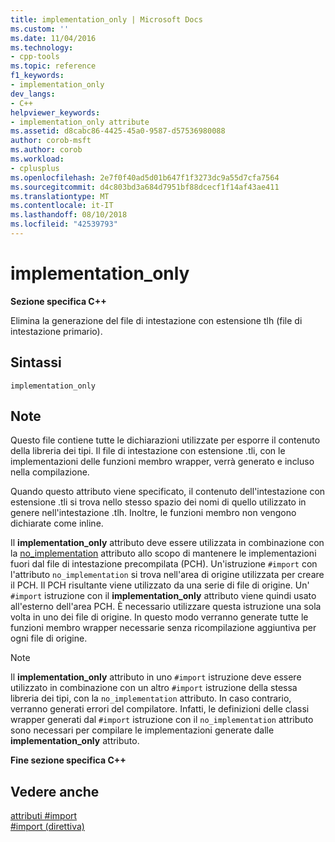 ```yaml
---
title: implementation_only | Microsoft Docs
ms.custom: ''
ms.date: 11/04/2016
ms.technology:
- cpp-tools
ms.topic: reference
f1_keywords:
- implementation_only
dev_langs:
- C++
helpviewer_keywords:
- implementation_only attribute
ms.assetid: d8cabc86-4425-45a0-9587-d57536980088
author: corob-msft
ms.author: corob
ms.workload:
- cplusplus
ms.openlocfilehash: 2e7f0f40ad5d01b647f1f3273dc9a55d7cfa7564
ms.sourcegitcommit: d4c803bd3a684d7951bf88dcecf1f14af43ae411
ms.translationtype: MT
ms.contentlocale: it-IT
ms.lasthandoff: 08/10/2018
ms.locfileid: "42539793"
---
```

# <a name="implementationonly"></a>implementation_only
**Sezione specifica C++**  
  
Elimina la generazione del file di intestazione con estensione tlh (file di intestazione primario).  
  
## <a name="syntax"></a>Sintassi  
  
```  
implementation_only  
```  
  
## <a name="remarks"></a>Note  
 
Questo file contiene tutte le dichiarazioni utilizzate per esporre il contenuto della libreria dei tipi. Il file di intestazione con estensione .tli, con le implementazioni delle funzioni membro wrapper, verrà generato e incluso nella compilazione.  
  
Quando questo attributo viene specificato, il contenuto dell'intestazione con estensione .tli si trova nello stesso spazio dei nomi di quello utilizzato in genere nell'intestazione .tlh. Inoltre, le funzioni membro non vengono dichiarate come inline.  
  
Il **implementation_only** attributo deve essere utilizzata in combinazione con la [no_implementation](../preprocessor/no-implementation.md) attributo allo scopo di mantenere le implementazioni fuori dal file di intestazione precompilata (PCH). Un'istruzione `#import` con l'attributo `no_implementation` si trova nell'area di origine utilizzata per creare il PCH. Il PCH risultante viene utilizzato da una serie di file di origine. Un' `#import` istruzione con il **implementation_only** attributo viene quindi usato all'esterno dell'area PCH. È necessario utilizzare questa istruzione una sola volta in uno dei file di origine. In questo modo verranno generate tutte le funzioni membro wrapper necessarie senza ricompilazione aggiuntiva per ogni file di origine.  
  
> [!NOTE]
> Il **implementation_only** attributo in uno `#import` istruzione deve essere utilizzato in combinazione con un altro `#import` istruzione della stessa libreria dei tipi, con la `no_implementation` attributo. In caso contrario, verranno generati errori del compilatore. Infatti, le definizioni delle classi wrapper generati dal `#import` istruzione con il `no_implementation` attributo sono necessari per compilare le implementazioni generate dalle **implementation_only** attributo.  
  
**Fine sezione specifica C++**  
  
## <a name="see-also"></a>Vedere anche  
 
[attributi #import](../preprocessor/hash-import-attributes-cpp.md)   
[#import (direttiva)](../preprocessor/hash-import-directive-cpp.md)